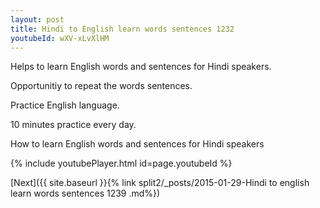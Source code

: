 ```yaml
---
layout: post
title: Hindi to English learn words sentences 1232 
youtubeId: wXV-xLvXlHM
---
```

 
 
Helps to learn English words and sentences for Hindi speakers.

Opportunitiy to repeat the words sentences. 

Practice English language. 
 
10 minutes practice every day. 
 
How to learn English words and sentences for Hindi speakers 
 
{% include youtubePlayer.html id=page.youtubeId %}
 
 
[Next]({{ site.baseurl }}{% link  split2/_posts/2015-01-29-Hindi to english learn words sentences 1239 .md%})
 
